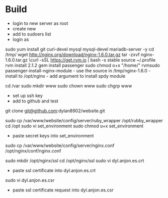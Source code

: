 Build
=====

* login to new server as root
* create new <user>
* add <user> to sudoers list
* login as <user>

sudo yum install git curl-devel mysql mysql-devel mariadb-server -y
cd /tmp/
wget http://nginx.org/download/nginx-1.6.0.tar.gz
tar -zxvf nginx-1.6.0.tar.gz
\curl -sSL https://get.rvm.io | bash -s stable
source ~/.profile
rvm install 2.1.2
gem install passenger
sudo chmod o+x "/home/<user>"
rvmsudo passenger-install-nginx-module
	- use the source in /tmp/nginx-1.6.0
	- install to /opt/nginx
	- add argument to install spdy module

cd /var
sudo mkdir www
sudo chown <user> www
sudo chgrp <user> www

* set up ssh key
* add to github and test

git clone git@github.com:dylan8902/website.git

sudo cp /var/www/website/config/server/ruby_wrapper /opt/rubby_wrapper
cd /opt
sudo vi set_environment
sudo chmod u+x set_environment

* paste secret keys into set_environment

sudo cp /var/www/website/config/server/nginx.conf /opt/nginx/conf/nginx.conf

sudo mkdir /opt/nginx/ssl
cd /opt/nginx/ssl
sudo vi dyl.anjon.es.crt

* paste ssl certificate into dyl.anjon.es.crt

sudo vi dyl.anjon.es.csr

* paste ssl certificate request into dyl.anjon.es.csr


